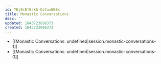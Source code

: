 ```yaml
---
id: YBj0cEfErkS-QzCux6B8x
title: Monastic Conversations
desc: ''
updated: 1643723096373
created: 1643723096373
---
```


- [[Monastic Conversations: undefined|session.monastic-conversations-1]]
- [[Monastic Conversations: undefined|session.monastic-conversations-0]]
